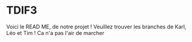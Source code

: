 
# TDIF3

Voici le READ ME, de notre projet ! Veuillez trouver les branches de Karl, Léo et Tim !
Ca n'a pas l'air de marcher

